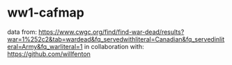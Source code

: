 # ww1-cafmap

data from: https://www.cwgc.org/find/find-war-dead/results?war=1%252c2&tab=wardead&fq_servedwithliteral=Canadian&fq_servedinliteral=Army&fq_warliteral=1
in collaboration with: https://github.com/willfenton
